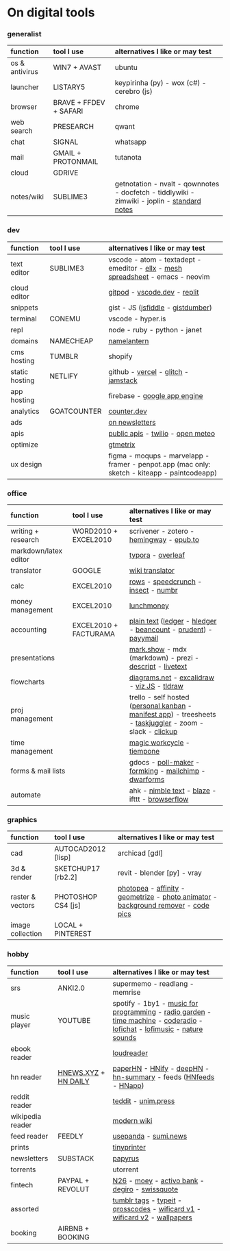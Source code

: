 # On digital tools

### generalist

| function | tool I use | alternatives I like or may test |
| :--- | :--- | :--- |
| os & antivirus | WIN7 + AVAST | ubuntu
| launcher | LISTARY5 | keypirinha (py) - wox (c#) - cerebro (js)
| browser | BRAVE + FFDEV + SAFARI | chrome
| web search | PRESEARCH | qwant
| chat | SIGNAL | whatsapp
| mail | GMAIL + PROTONMAIL | tutanota
| cloud | GDRIVE | 
| notes/wiki | SUBLIME3 | getnotation - nvalt - qownnotes - docfetch - tiddlywiki - zimwiki - joplin - [standard notes](https://standardnotes.org)

### dev

| function | tool I use | alternatives I like or may test |
| :--- | :--- | :--- |
| text editor | SUBLIME3 | vscode - atom - textadept - emeditor - [ellx](https://ellx.io) - [mesh spreadsheet](http://mesh-spreadsheet.com) - emacs - neovim
| cloud editor | | [gitpod](https://www.gitpod.io) - [vscode.dev](https://vscode.dev) - [replit](https://repl.it) 
| snippets | | gist - JS ([jsfiddle](https://jsfiddle.net) - [gistdumber](https://gist.dumber.app))
| terminal | CONEMU | vscode - hyper.is
| repl | | node - ruby - python - janet
| domains | NAMECHEAP | [namelantern](https://namelantern.com)
| cms hosting | TUMBLR | shopify
| static hosting | NETLIFY | github - [vercel](https://vercel.com) - [glitch](https://glitch.com) - [jamstack](https://jamstack.org/generators)
| app hosting | | firebase - [google app engine](https://cloud.google.com/appengine)
| analytics | GOATCOUNTER | [counter.dev](https://counter.dev)
| ads | | [on newsletters](https://upstart.me/search/index.php)
| apis | | [public apis](https://github.com/public-apis/public-apis) - [twilio](https://www.twilio.com) - [open meteo](https://open-meteo.com/en/docs)
| optimize | | [gtmetrix](https://gtmetrix.com)
| ux design | | figma - moqups - marvelapp - framer - penpot.app (mac only: sketch - kiteapp - paintcodeapp)

### office

| function | tool I use | alternatives I like or may test |
| :--- | :--- | :--- |
| writing + research | WORD2010 + EXCEL2010 | scrivener - zotero - [hemingway](www.hemingwayapp.com) - [epub.to](https://epub.to)
| markdown/latex editor | | [typora](https://typora.io) - [overleaf](https://www.overleaf.com)
| translator | GOOGLE | [wiki translator](https://wikitranslator.github.io)
| calc | EXCEL2010 | [rows](https://rows.com) - [speedcrunch](http://speedcrunch.org) - [insect](https://insect.sh) - [numbr](https://numbr.dev)
| money management | EXCEL2010 | [lunchmoney](https://lunchmoney.app)
| accounting | EXCEL2010 + FACTURAMA | [plain text](https://plaintextaccounting.org) ([ledger](www.ledger-cli.org) - [hledger](https://hledger.org) - [beancount](https://awesome-beancount.com) - [prudent](https://prudent.me)) - [payymail](https://payymail.com)
| presentations | | [mark.show](https://mark.show) - mdx (markdown) - prezi - [descript](https://www.descript.com) - [livetext](https://livetext.21solutions.de)
| flowcharts | | [diagrams.net](https://app.diagrams.net) - [excalidraw](https://excalidraw.com) - [viz JS](http://viz-js.com) - [tldraw](https://www.tldraw.com)
| proj management | | trello - self hosted ([personal kanban](https://personalkanban.js.org) - [manifest app](https://www.manifest.app)) - treesheets - [taskjuggler](https://taskjuggler.org) - zoom - slack - [clickup](https://clickup.com)
| time management | | [magic workcycle](http://www.magicworkcycle.com/) - [tiempone](https://tiempone.com)
| forms & mail lists | | gdocs - [poll-maker](https://www.poll-maker.com) - [formking](https://www.formking.io) - [mailchimp](https://mailchimp.com) - [dwarforms](https://dwarform.pages.dev)
| automate | | ahk - [nimble text](https://nimbletext.com) - [blaze](https://blaze.today) - ifttt - [browserflow](https://browserflow.app)

### graphics

| function | tool I use | alternatives I like or may test |
| :--- | :--- | :--- |
| cad | AUTOCAD2012 [lisp] |  archicad [gdl]
| 3d & render | SKETCHUP17 [rb2.2] | revit - blender [py] - vray
| raster & vectors | PHOTOSHOP CS4 [js] | [photopea](https://www.photopea.com) - [affinity](https://affinity.serif.com) - [geometrize](https://www.geometrize.co.uk) - [photo animator](https://www.myheritage.com.pt/deep-nostalgia) - [background remover](https://www.photoroom.com/background-remover) - [code pics](https://carbon.now.sh)
| image collection | LOCAL + PINTEREST | | dribbble - behance - pexels - unsplash

### hobby

| function | tool I use | alternatives I like or may test |
| :--- | :--- | :--- |
| srs | ANKI2.0 | supermemo - readlang - memrise
| music player | YOUTUBE | spotify - 1by1 - [music for programming](https://musicforprogramming.net) - [radio garden](http://radio.garden) - [time machine](https://radiooooo.com) - [coderadio](https://coderadio.freecodecamp.org) - [lofichat](https://lofi.chat) - [lofimusic](https://lofimusic.app) - [nature sounds](https://rainbowhunt.com)
| ebook reader | | [loudreader](https://www.loudreader.com)
| hn reader | [HNEWS.XYZ](https://hnews.xyz/top) + [HN DAILY](https://www.daemonology.net/hn-daily) | [paperHN](https://www.wolfgangfaust.com/project/paper-hn) - [HNify](https://hnify.com) - [deepHN](https://deephn.org) - [hn-summary](https://hn-summary.github.io) - feeds ([HNfeeds](https://hnrss.github.io) - [HNapp](https://hnapp.com))
| reddit reader | | [teddit](https://teddit.net) - [unim.press](https://unim.press)
| wikipedia reader | | [modern wiki](https://www.modernwiki.app)
| feed reader | FEEDLY | [usepanda](https://usepanda.com) - [sumi.news](https://sumi.news)
| prints | | [tinyprinter](https://tinyprinter.club)
| newsletters | SUBSTACK | [papyrus](https://papyrus.so)
| torrents | | utorrent | 
| fintech | PAYPAL + REVOLUT | [N26](https://n26.com) - [moey](https://www.moey.pt) - [activo bank](https://www.activobank.pt) - [degiro](https://www.degiro.pt) - [swissquote](https://en.swissquote.com)
| assorted | | [tumblr tags](https://tags.circumfluo.us) - [typeit](https://typeitjs.com) - [qrosscodes](https://qrosscodes.com) - [wificard v1](https://wificard.io) - [wificard v2](https://zdgeier.github.io/wifi-code) - [wallpapers](https://tanck.nl/wallpaper)
| booking | AIRBNB + BOOKING |
